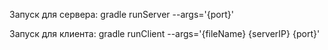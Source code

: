Запуск для сервера: gradle runServer --args='{port}'

Запуск для клиента: gradle runClient --args='{fileName} {serverIP} {port}'